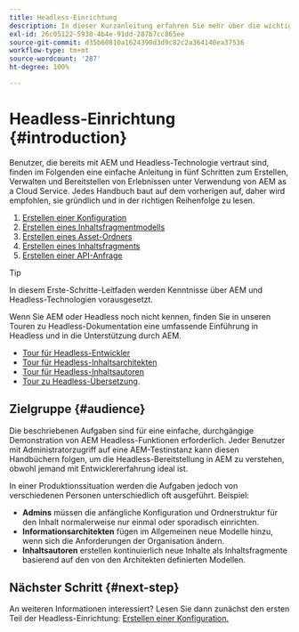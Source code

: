 ```yaml
---
title: Headless-Einrichtung
description: In dieser Kurzanleitung erfahren Sie mehr über die wichtigsten Funktionen von AEM as a Cloud Service Headless wie Inhaltsmodelle, Inhaltsfragmente und die GraphQL-API.
exl-id: 26c05122-5930-4b4e-91dd-287b7cc865ee
source-git-commit: d35b60810a1624390d3d9c82c2a364140ea37536
workflow-type: tm+mt
source-wordcount: '287'
ht-degree: 100%

---
```


# Headless-Einrichtung {#introduction}

Benutzer, die bereits mit AEM und Headless-Technologie vertraut sind, finden im Folgenden eine einfache Anleitung in fünf Schritten zum Erstellen, Verwalten und Bereitstellen von Erlebnissen unter Verwendung von AEM as a Cloud Service. Jedes Handbuch baut auf dem vorherigen auf, daher wird empfohlen, sie gründlich und in der richtigen Reihenfolge zu lesen.

1. [Erstellen einer Konfiguration](create-configuration.md)
1. [Erstellen eines Inhaltsfragmentmodells](create-content-model.md)
1. [Erstellen eines Asset-Ordners](create-assets-folder.md)
1. [Erstellen eines Inhaltsfragments](create-content-fragment.md)
1. [Erstellen einer API-Anfrage](create-api-request.md)

>[!TIP]
>
>In diesem Erste-Schritte-Leitfaden werden Kenntnisse über AEM und Headless-Technologien vorausgesetzt.
>
>Wenn Sie AEM oder Headless noch nicht kennen, finden Sie in unseren Touren zu Headless-Dokumentation eine umfassende Einführung in Headless und in die Unterstützung durch AEM.
>
>* [Tour für Headless-Entwickler](/help/journey-headless/developer/overview.md)
>* [Tour für Headless-Inhaltsarchitekten](/help/journey-headless/architect/overview.md)
>* [Tour für Headless-Inhaltsautoren](/help/journey-headless/author/overview.md)
>* [Tour zu Headless-Übersetzung](/help/journey-headless/translation/overview.md).


## Zielgruppe {#audience}

Die beschriebenen Aufgaben sind für eine einfache, durchgängige Demonstration von AEM Headless-Funktionen erforderlich. Jeder Benutzer mit Administratorzugriff auf eine AEM-Testinstanz kann diesen Handbüchern folgen, um die Headless-Bereitstellung in AEM zu verstehen, obwohl jemand mit Entwicklererfahrung ideal ist.

In einer Produktionssituation werden die Aufgaben jedoch von verschiedenen Personen unterschiedlich oft ausgeführt. Beispiel:

* **Admins** müssen die anfängliche Konfiguration und Ordnerstruktur für den Inhalt normalerweise nur einmal oder sporadisch einrichten.
* **Informationsarchitekten** fügen im Allgemeinen neue Modelle hinzu, wenn sich die Anforderungen der Organisation ändern.
* **Inhaltsautoren** erstellen kontinuierlich neue Inhalte als Inhaltsfragmente basierend auf den von den Architekten definierten Modellen.

## Nächster Schritt {#next-step}

An weiteren Informationen interessiert? Lesen Sie dann zunächst den ersten Teil der Headless-Einrichtung: [Erstellen einer Konfiguration.](create-configuration.md)
